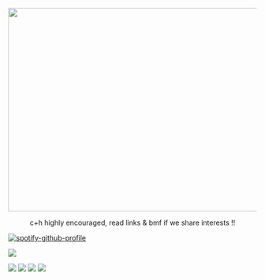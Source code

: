 
<p align="center">
<img src="https://files.catbox.moe/vwye59.png" width="628" height="413">
</p>

<p align="center">
c+h highly encouraged, read links & bmf if we share interests !!
</p>

<p align="center">
  
[![spotify-github-profile](https://spotify-github-profile.kittinanx.com/api/view?uid=6ee6c3uiykzyf00n8qqgt3t8m&cover_image=true&theme=natemoo-re&show_offline=true&background_color=c3ab9e&interchange=true&bar_color=AAAAAA&bar_color_cover=false)](https://github.com/kittinan/spotify-github-profile)
</p>

![](https://komarev.com/ghpvc/?username=beaverhollow&label=survivors&style=flat-square&color=000000&base=23264)

<p align="center">
  
![](https://files.catbox.moe/uugsya.jpg) ![](https://files.catbox.moe/anekxp.webp) ![](https://files.catbox.moe/mkff1d.webp) ![](https://files.catbox.moe/53csdx.webp)



